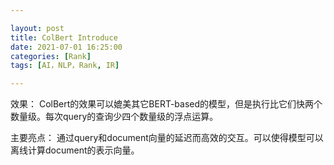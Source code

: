 ```yaml
---

layout: post
title: ColBert Introduce
date: 2021-07-01 16:25:00
categories: [Rank]
tags: [AI，NLP，Rank, IR]

---
```


效果：
ColBert的效果可以媲美其它BERT-based的模型，但是执行比它们快两个数量级。每次query的查询少四个数量级的浮点运算。

主要亮点：
通过query和document向量的延迟而高效的交互。可以使得模型可以离线计算document的表示向量。